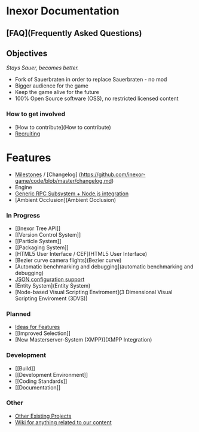 # Inexor Documentation

## [FAQ](Frequently Asked Questions)

## Objectives
_Stays Sauer, becomes better._

* Fork of Sauerbraten in order to replace Sauerbraten - no mod
* Bigger audience for the game
* Keep the game alive for the future
* 100% Open Source software (OSS), no restricted licensed content

### How to get involved
* [How to contribute](How to contribute)
* [Recruiting](Recruiting)

# Features

* [Milestones](https://github.com/inexor-game/code/milestones) / [Changelog] (https://github.com/inexor-game/code/blob/master/changelog.md)
* Engine
 * [Generic RPC Subsystem + Node.js integration](RPC-Node.js)
 * [Ambient Occlusion](Ambient Occlusion)

### In Progress

* [[Inexor Tree API]]
* [[Version Control System]]
* [[Particle System]]
* [[Packaging System]]
* [HTML5 User Interface / CEF](HTML5 User Interface)
* [Bezier curve camera flights](Bezier curve)
* [Automatic benchmarking and debugging](automatic benchmarking and debugging)
* [JSON configuration support](JSON-Implementation)
* [Entity System](Entity System)
* [Node-based Visual Scripting Enviroment](3 Dimensional Visual Scripting Enviroment (3DVS))

### Planned

* [Ideas for Features](Feature-Ideas)
* [[Improved Selection]]
* [New Masterserver-System (XMPP)](XMPP Integration)

### Development

* [[Build]]
* [[Development Environment]]
* [[Coding Standards]]
* [[Documentation]]

### Other

* [Other Existing Projects](Other-Projects)
* [Wiki for anything related to our content](https://github.com/inexor-game/data/wiki)
